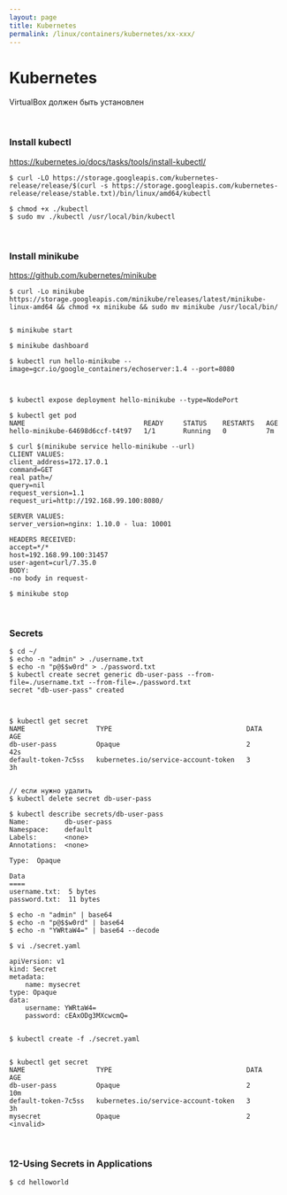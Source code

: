 ```yaml
---
layout: page
title: Kubernetes
permalink: /linux/containers/kubernetes/xx-xxx/
---
```


# Kubernetes

VirtualBox должен быть установлен


<br/>

### Install kubectl

https://kubernetes.io/docs/tasks/tools/install-kubectl/


    $ curl -LO https://storage.googleapis.com/kubernetes-release/release/$(curl -s https://storage.googleapis.com/kubernetes-release/release/stable.txt)/bin/linux/amd64/kubectl
    
    $ chmod +x ./kubectl
    $ sudo mv ./kubectl /usr/local/bin/kubectl
    


<br/>

### Install minikube


https://github.com/kubernetes/minikube


    $ curl -Lo minikube https://storage.googleapis.com/minikube/releases/latest/minikube-linux-amd64 && chmod +x minikube && sudo mv minikube /usr/local/bin/
    
    
    $ minikube start
    
    $ minikube dashboard
    
    $ kubectl run hello-minikube --image=gcr.io/google_containers/echoserver:1.4 --port=8080
    

    
    $ kubectl expose deployment hello-minikube --type=NodePort
    
<!-- $ /usr/local/bin/kubectl delete deployment hello-minikube -->

    $ kubectl get pod
    NAME                              READY     STATUS    RESTARTS   AGE
    hello-minikube-64698d6ccf-t4t97   1/1       Running   0          7m

    $ curl $(minikube service hello-minikube --url)
    CLIENT VALUES:
    client_address=172.17.0.1
    command=GET
    real path=/
    query=nil
    request_version=1.1
    request_uri=http://192.168.99.100:8080/

    SERVER VALUES:
    server_version=nginx: 1.10.0 - lua: 10001

    HEADERS RECEIVED:
    accept=*/*
    host=192.168.99.100:31457
    user-agent=curl/7.35.0
    BODY:
    -no body in request-

    $ minikube stop


<br/>

### Secrets

    $ cd ~/
    $ echo -n "admin" > ./username.txt
    $ echo -n "p@$$w0rd" > ./password.txt
    $ kubectl create secret generic db-user-pass --from-file=./username.txt --from-file=./password.txt
    secret "db-user-pass" created
    

    
    $ kubectl get secret 
    NAME                  TYPE                                  DATA      AGE
    db-user-pass          Opaque                                2         42s
    default-token-7c5ss   kubernetes.io/service-account-token   3         3h


    // если нужно удалить
    $ kubectl delete secret db-user-pass
        
    $ kubectl describe secrets/db-user-pass
    Name:         db-user-pass
    Namespace:    default
    Labels:       <none>
    Annotations:  <none>

    Type:  Opaque

    Data
    ====
    username.txt:  5 bytes
    password.txt:  11 bytes

    $ echo -n "admin" | base64
    $ echo -n "p@$$w0rd" | base64
    $ echo -n "YWRtaW4=" | base64 --decode
    
    $ vi ./secret.yaml
    
    apiVersion: v1
    kind: Secret
    metadata:
        name: mysecret
    type: Opaque
    data:
        username: YWRtaW4=
        password: cEAxODg3MXcwcmQ=
    
    
    $ kubectl create -f ./secret.yaml
    
    
    $ kubectl get secret
    NAME                  TYPE                                  DATA      AGE
    db-user-pass          Opaque                                2         10m
    default-token-7c5ss   kubernetes.io/service-account-token   3         3h
    mysecret              Opaque                                2         <invalid>

    
    
<br/>

### 12-Using Secrets in Applications
    
    
    
    $ cd helloworld
    

    
    
    
